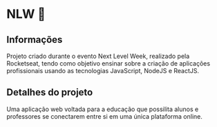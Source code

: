# NLW 🚀

## Informações
Projeto criado durante o evento Next Level Week, realizado pela Rocketseat, tendo como objetivo ensinar
sobre a criação de aplicações profissionais usando as tecnologias JavaScript, NodeJS e ReactJS.

## Detalhes do projeto
Uma aplicação web voltada para a educação que possilita alunos e professores se conectarem entre si em uma única plataforma online.
